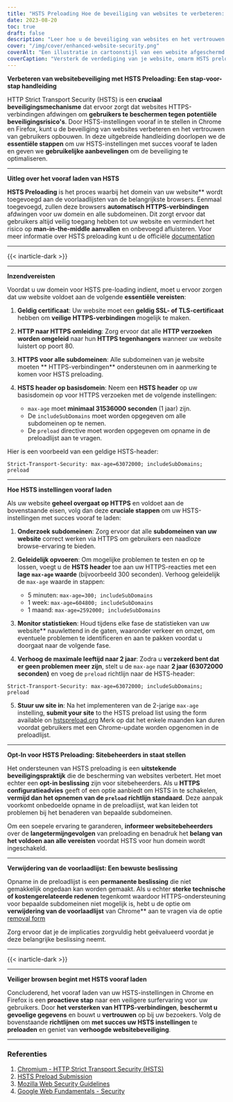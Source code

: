 ```yaml
---
title: "HSTS Preloading Hoe de beveiliging van websites te verbeteren: Een stap-voor-stap handleiding"
date: 2023-08-20
toc: true
draft: false
description: "Leer hoe u de beveiliging van websites en het vertrouwen van gebruikers kunt verbeteren door HSTS-instellingen vooraf te laden in Chrome en Firefox. Volg onze stapsgewijze handleiding voor naadloze implementatie."
cover: "/img/cover/enhanced-website-security.png"
coverAlt: "Een illustratie in cartoonstijl van een website afgeschermd met een slot, wat staat voor verbeterde beveiliging en bescherming tegen cyberbedreigingen."
coverCaption: "Versterk de verdediging van je website, omarm HSTS preloading."
---
```


**Verbeteren van websitebeveiliging met HSTS Preloading: Een stap-voor-stap handleiding**

HTTP Strict Transport Security (HSTS) is een **cruciaal beveiligingsmechanisme** dat ervoor zorgt dat websites HTTPS-verbindingen afdwingen om **gebruikers te beschermen tegen potentiële beveiligingsrisico's**. Door HSTS-instellingen vooraf in te stellen in Chrome en Firefox, kunt u de beveiliging van websites verbeteren en het vertrouwen van gebruikers opbouwen. In deze uitgebreide handleiding doorlopen we de **essentiële stappen** om uw HSTS-instellingen met succes vooraf te laden en geven we **gebruikelijke aanbevelingen** om de beveiliging te optimaliseren.

______

**Uitleg over het vooraf laden van HSTS**

**HSTS Preloading** is het proces waarbij het domein van uw website** wordt toegevoegd aan de voorlaadlijsten van de belangrijkste browsers. Eenmaal toegevoegd, zullen deze browsers **automatisch HTTPS-verbindingen** afdwingen voor uw domein en alle subdomeinen. Dit zorgt ervoor dat gebruikers altijd veilig toegang hebben tot uw website en vermindert het risico op **man-in-the-middle aanvallen** en onbevoegd afluisteren. Voor meer informatie over HSTS preloading kunt u de officiële [documentation](https://hstspreload.org/)

______

{{< inarticle-dark >}}

______

**Inzendvereisten**

Voordat u uw domein voor HSTS pre-loading indient, moet u ervoor zorgen dat uw website voldoet aan de volgende **essentiële vereisten**:

1. **Geldig certificaat**: Uw website moet een **geldig SSL- of TLS-certificaat** hebben om **veilige HTTPS-verbindingen** mogelijk te maken.

2. **HTTP naar HTTPS omleiding**: Zorg ervoor dat alle **HTTP verzoeken worden omgeleid** naar hun **HTTPS tegenhangers** wanneer uw website luistert op poort 80.

3. **HTTPS voor alle subdomeinen**: Alle subdomeinen van je website moeten ** HTTPS-verbindingen** ondersteunen om in aanmerking te komen voor HSTS preloading.

4. **HSTS header op basisdomein**: Neem een **HSTS header** op uw basisdomein op voor HTTPS verzoeken met de volgende instellingen:
   - `max-age` moet **minimaal 31536000 seconden** (1 jaar) zijn.
   - De `includeSubDomains` moet worden opgegeven om alle subdomeinen op te nemen.
   - De `preload` directive moet worden opgegeven om opname in de preloadlijst aan te vragen.

Hier is een voorbeeld van een geldige HSTS-header:

```http
Strict-Transport-Security: max-age=63072000; includeSubDomains; preload
```

______

**Hoe HSTS instellingen vooraf laden**

Als uw website **geheel overgaat op HTTPS** en voldoet aan de bovenstaande eisen, volg dan deze **cruciale stappen** om uw HSTS-instellingen met succes vooraf te laden:

1. **Onderzoek subdomeinen**: Zorg ervoor dat alle **subdomeinen van uw website** correct werken via HTTPS om gebruikers een naadloze browse-ervaring te bieden.

2. **Geleidelijk opvoeren**: Om mogelijke problemen te testen en op te lossen, voegt u de **HSTS header** toe aan uw HTTPS-reacties met een **lage `max-age` waarde** (bijvoorbeeld 300 seconden). Verhoog geleidelijk de `max-age` waarde in stappen:
   - 5 minuten: `max-age=300; includeSubDomains`
   - 1 week: `max-age=604800; includeSubDomains`
   - 1 maand: `max-age=2592000; includeSubDomains`

3. **Monitor statistieken**: Houd tijdens elke fase de statistieken van uw website** nauwlettend in de gaten, waaronder verkeer en omzet, om eventuele problemen te identificeren en aan te pakken voordat u doorgaat naar de volgende fase.

4. **Verhoog de maximale leeftijd naar 2 jaar**: Zodra u **verzekerd bent dat er geen problemen meer zijn**, stelt u de `max-age` naar **2 jaar (63072000 seconden)** en voeg de `preload` richtlijn naar de HSTS-header:
```http
Strict-Transport-Security: max-age=63072000; includeSubDomains; preload
```

5. **Stuur uw site in**: Na het implementeren van de 2-jarige `max-age` instelling, **submit your site** to the HSTS preload list using the form available on [hstspreload.org](https://hstspreload.org/) Merk op dat het enkele maanden kan duren voordat gebruikers met een Chrome-update worden opgenomen in de preloadlijst.
______

**Opt-In voor HSTS Preloading: Sitebeheerders in staat stellen**

Het ondersteunen van HSTS preloading is een **uitstekende beveiligingspraktijk** die de bescherming van websites verbetert. Het moet echter een **opt-in beslissing** zijn voor sitebeheerders. Als u **HTTPS configuratieadvies** geeft of een optie aanbiedt om HSTS in te schakelen, **vermijd dan het opnemen van de `preload` richtlijn standaard**. Deze aanpak voorkomt onbedoelde opname in de preloadlijst, wat kan leiden tot problemen bij het benaderen van bepaalde subdomeinen.

Om een soepele ervaring te garanderen, **informeer websitebeheerders** over de **langetermijngevolgen** van preloading en benadruk het **belang van het voldoen aan alle vereisten** voordat HSTS voor hun domein wordt ingeschakeld.

______

**Verwijdering van de voorlaadlijst: Een bewuste beslissing**

Opname in de preloadlijst is een **permanente beslissing** die niet gemakkelijk ongedaan kan worden gemaakt. Als u echter **sterke technische of kostengerelateerde redenen** tegenkomt waardoor HTTPS-ondersteuning voor bepaalde subdomeinen niet mogelijk is, hebt u de optie om **verwijdering van de voorlaadlijst** van Chrome** aan te vragen via de optie [removal form](https://hstspreload.org/removal/)

Zorg ervoor dat je de implicaties zorgvuldig hebt geëvalueerd voordat je deze belangrijke beslissing neemt.
______

{{< inarticle-dark >}}

______

**Veiliger browsen begint met HSTS vooraf laden**

Concluderend, het vooraf laden van uw HSTS-instellingen in Chrome en Firefox is een **proactieve stap** naar een veiligere surfervaring voor uw gebruikers. Door **het versterken van HTTPS-verbindingen**, **beschermt u gevoelige gegevens** en bouwt u **vertrouwen** op bij uw bezoekers. Volg de bovenstaande **richtlijnen** om **met succes uw HSTS instellingen** te **preloaden** en geniet van **verhoogde websitebeveiliging**.

______

### Referenties

1. [Chromium - HTTP Strict Transport Security (HSTS)](https://www.chromium.org/hsts/)
2. [HSTS Preload Submission](https://hstspreload.org/)
3. [Mozilla Web Security Guidelines](https://infosec.mozilla.org/guidelines/web_security)
4. [Google Web Fundamentals - Security](https://developers.google.com/web/fundamentals/security/)
